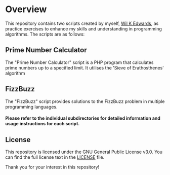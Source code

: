 # Overview

This repository contains two scripts created by myself, [Wil K Edwards](https://github.com/EdwardsWK), as practice exercises to enhance my skills and understanding in programming algorithms. The scripts are as follows:

## Prime Number Calculator

The "Prime Number Calculator" script is a PHP program that calculates prime numbers up to a specified limit.
It utilises the 'Sieve of Erathosthenes' algorithm

## FizzBuzz

The "FizzBuzz" script provides solutions to the FizzBuzz problem in multiple programming languages.

#### Please refer to the individual subdirectories for detailed information and usage instructions for each script.

## License

This repository is licensed under the GNU General Public License v3.0. You can find the full license text in the [LICENSE](LICENSE) file.

Thank you for your interest in this repository!

